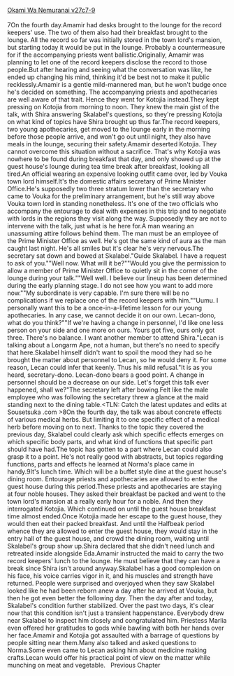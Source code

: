 [Okami Wa Nemuranai v27c7-9](https://www.sousetsuka.com/2020/09/okami-wa-nemuranai-27789.html)
<br/><br/>
7On the fourth day.Amamir had desks brought to the lounge for the record keepers' use. The two of them also had their breakfast brought to the lounge. All the record so far was initially stored in the town lord's mansion, but starting today it would be put in the lounge. Probably a countermeasure for if the accompanying priests went ballistic.Originally, Amamir was planning to let one of the record keepers disclose the record to those people.But after hearing and seeing what the conversation was like, he ended up changing his mind, thinking it'd be best not to make it public recklessly.Amamir is a gentle mild-mannered man, but he won't budge once he's decided on something. The accompanying priests and apothecaries are well aware of that trait. Hence they went for Kotojia instead.They kept pressing on Kotojia from morning to noon. They knew the main gist of the talk, with Shira answering Skalabel's questions, so they're pressing Kotojia on what kind of topics have Shira brought up thus far.The record keepers, two young apothecaries, get moved to the lounge early in the morning before those people arrive, and won't go out until night, they also have meals in the lounge, securing their safety.Amamir deserted Kotojia. They cannot overcome this situation without a sacrifice. That's why Kotojia was nowhere to be found during breakfast that day, and only showed up at the guest house's lounge during tea time break after breakfast, looking all tired.An official wearing an expensive looking outfit came over, led by Vouka town lord himself.It's the domestic affairs secretary of Prime Minister Office.He's supposedly two three stratum lower than the secretary who came to Vouka for the preliminary arrangement, but he's still way above Vouka town lord in standing nonetheless. It's one of the two officials who accompany the entourage to deal with expenses in this trip and to negotiate with lords in the regions they visit along the way. Supposedly they are not to intervene with the talk, just what is he here for.A man wearing an unassuming attire follows behind them. The man must be an employee of the Prime Minister Office as well. He's got the same kind of aura as the man caught last night. He's all smiles but it's clear he's very nervous.The secretary sat down and bowed at Skalabel."Guide Skalabel. I have a request to ask of you.""Well now. What will it be?""Would you give the permission to allow a member of Prime Minister Office to quietly sit in the corner of the lounge during your talk.""Well well. I believe our lineup has been determined during the early planning stage. I do not see how you want to add more now.""My subordinate is very capable. I'm sure there will be no complications if we replace one of the record keepers with him.""Uumu. I personally want this to be a once-in-a-lifetime lesson for our young apothecaries. In any case, we cannot decide it on our own. Lecan-dono, what do you think?""If we're having a change in personnel, I'd like one less person on your side and one more on ours. Yours got five, ours only got three. There's no balance. I want another member to attend Shira."Lecan is talking about a Longarm Ape, not a human, but there's no need to specify that here.Skalabel himself didn't want to spoil the mood they had so he brought the matter about personnel to Lecan, so he would deny it. For some reason, Lecan could infer that keenly. Thus his mild refusal."It is as you heard, secretary-dono. Lecan-dono bears a good point. A change in personnel should be a decrease on our side. Let's forget this talk ever happened, shall we?"The secretary left after bowing.Felt like the male employee who was following the secretary threw a glance at the maid standing next to the dining table.<TLN: Catch the latest updates and edits at Sousetsuka .com >8On the fourth day, the talk was about concrete effects of various medical herbs. But limiting it to one specific effect of a medical herb before moving on to next. Thanks to the topic they covered the previous day, Skalabel could clearly ask which specific effects emerges on which specific body parts, and what kind of functions that specific part should have had.The topic has gotten to a part where Lecan could also grasp it to a point. He's not really good with abstracts, but topics regarding functions, parts and effects he learned at Norma's place came in handy.9It's lunch time. Which will be a buffet style dine at the guest house's dining room. Entourage priests and apothecaries are allowed to enter the guest house during this period.These priests and apothecaries are staying at four noble houses. They asked their breakfast be packed and went to the town lord's mansion at a really early hour for a noble. And then they interrogated Kotojia. Which continued on until the guest house breakfast time almost ended.Once Kotojia made her escape to the guest house, they would then eat their packed breakfast. And until the Halfbeak period whence they are allowed to enter the guest house, they would stay in the entry hall of the guest house, and crowd the dining room, waiting until Skalabel's group show up.Shira declared that she didn't need lunch and retreated inside alongside Eda.Amamir instructed the maid to carry the two record keepers' lunch to the lounge. He must believe that they can have a break since Shira isn't around anyway.Skalabel has a good complexion on his face, his voice carries vigor in it, and his muscles and strength have returned. People were surprised and overjoyed when they saw Skalabel looked like he had been reborn anew a day after he arrived at Vouka, but then he got even better the following day. Then the day after and today, Skalabel's condition further stabilized. Over the past two days, it's clear now that this condition isn't just a transient happenstance. Everybody drew near Skalabel to inspect him closely and congratulated him. Priestess Marlia even offered her gratitudes to gods while bawling with both her hands over her face.Amamir and Kotojia got assaulted with a barrage of questions by people sitting near them.Many also talked and asked questions to Norma.Some even came to Lecan asking him about medicine making crafts.Lecan would offer his practical point of view on the matter while munching on meat and vegetable.   Previous Chapter<br/>
